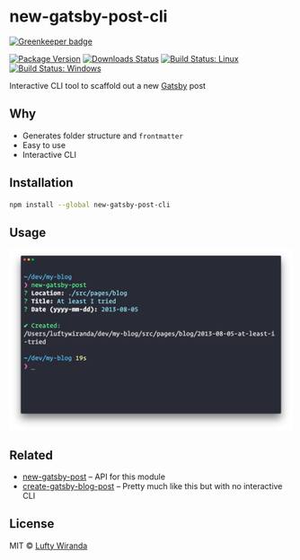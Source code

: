 # new-gatsby-post-cli

[![Greenkeeper badge](https://badges.greenkeeper.io/luftywiranda13/new-gatsby-post-cli.svg)](https://greenkeeper.io/)

[![Package Version](https://img.shields.io/npm/v/new-gatsby-post-cli.svg?style=flat-square)](https://www.npmjs.com/package/new-gatsby-post-cli)
[![Downloads Status](https://img.shields.io/npm/dm/new-gatsby-post-cli.svg?style=flat-square)](https://npm-stat.com/charts.html?package=new-gatsby-post-cli&from=2016-04-01)
[![Build Status: Linux](https://img.shields.io/travis/luftywiranda13/new-gatsby-post-cli/master.svg?style=flat-square)](https://travis-ci.org/luftywiranda13/new-gatsby-post-cli)
[![Build Status: Windows](https://img.shields.io/appveyor/ci/luftywiranda13/new-gatsby-post-cli/master.svg?style=flat-square&logo=appveyor)](https://ci.appveyor.com/project/luftywiranda13/new-gatsby-post-cli/branch/master)

Interactive CLI tool to scaffold out a new [Gatsby](https://www.gatsbyjs.org/) post

## Why

* Generates folder structure and `frontmatter`
* Easy to use
* Interactive CLI

## Installation

```sh
npm install --global new-gatsby-post-cli
```

## Usage

<img src="screenshot.png" width="864">

## Related

* [new-gatsby-post](https://github.com/luftywiranda13/new-gatsby-post) – API for this module
* [create-gatsby-blog-post](https://github.com/DSchau/create-gatsby-blog-post) – Pretty much like this but with no interactive CLI

## License

MIT &copy; [Lufty Wiranda](https://www.luftywiranda.com)
